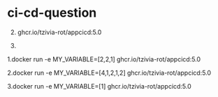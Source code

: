﻿# ci-cd-question
2. ghcr.io/tzivia-rot/appcicd:5.0


3.

1.docker run -e MY_VARIABLE=[2,2,1] ghcr.io/tzivia-rot/appcicd:5.0



2.docker run -e MY_VARIABLE=[4,1,2,1,2]  ghcr.io/tzivia-rot/appcicd:5.0



3.docker run -e MY_VARIABLE=[1]  ghcr.io/tzivia-rot/appcicd:5.0


